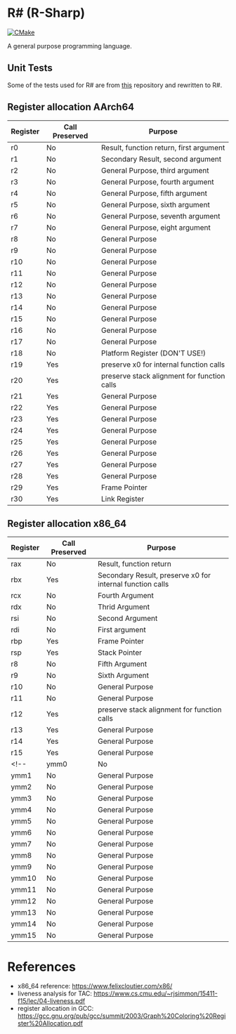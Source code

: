 # R# (R-Sharp)
[![CMake](https://github.com/Robotino04/R-Sharp/actions/workflows/cmake.yml/badge.svg)](https://github.com/Robotino04/R-Sharp/actions/workflows/cmake.yml)

A general purpose programming language.


## Unit Tests
Some of the tests used for R# are from [this](https://github.com/nlsandler/write_a_c_compiler) repository and rewritten to R#.


## Register allocation AArch64

| Register | Call Preserved | Purpose |
|----------|----------------|---------|
| r0       | No             | Result, function return, first argument |
| r1       | No             | Secondary Result, second argument |
| r2       | No             | General Purpose, third argument |
| r3       | No             | General Purpose, fourth argument |
| r4       | No             | General Purpose, fifth argument |
| r5       | No             | General Purpose, sixth argument |
| r6       | No             | General Purpose, seventh argument |
| r7       | No             | General Purpose, eight argument |
| r8       | No             | General Purpose |
| r9       | No             | General Purpose |
| r10      | No             | General Purpose |
| r11      | No             | General Purpose |
| r12      | No             | General Purpose |
| r13      | No             | General Purpose |
| r14      | No             | General Purpose |
| r15      | No             | General Purpose |
| r16      | No             | General Purpose |
| r17      | No             | General Purpose |
| r18      | No             | Platform Register (DON'T USE!) |
| r19      | Yes            | preserve x0 for internal function calls |
| r20      | Yes            | preserve stack alignment for function calls |
| r21      | Yes            | General Purpose |
| r22      | Yes            | General Purpose |
| r23      | Yes            | General Purpose |
| r24      | Yes            | General Purpose |
| r25      | Yes            | General Purpose |
| r26      | Yes            | General Purpose |
| r27      | Yes            | General Purpose |
| r28      | Yes            | General Purpose |
| r29      | Yes            | Frame Pointer   |
| r30      | Yes            | Link Register   |



## Register allocation x86_64

| Register   | Call Preserved | Purpose |
|------------|----------------|---------|
| rax        | No             | Result, function return |
| rbx        | Yes            | Secondary Result, preserve x0 for internal function calls |
| rcx        | No             | Fourth Argument |
| rdx        | No             | Thrid Argument |
| rsi        | No             | Second Argument |
| rdi        | No             | First argument |
| rbp        | Yes            | Frame Pointer |
| rsp        | Yes            | Stack Pointer |
| r8         | No             | Fifth Argument |
| r9         | No             | Sixth Argument |
| r10        | No             | General Purpose |
| r11        | No             | General Purpose |
| r12        | Yes            | preserve stack alignment for function calls |
| r13        | Yes            | General Purpose |
| r14        | Yes            | General Purpose |
| r15        | Yes            | General Purpose |
<!-- | ymm0       | No             | General Purpose |
| ymm1       | No             | General Purpose |
| ymm2       | No             | General Purpose |
| ymm3       | No             | General Purpose |
| ymm4       | No             | General Purpose |
| ymm5       | No             | General Purpose |
| ymm6       | No             | General Purpose |
| ymm7       | No             | General Purpose |
| ymm8       | No             | General Purpose |
| ymm9       | No             | General Purpose |
| ymm10      | No             | General Purpose |
| ymm11      | No             | General Purpose |
| ymm12      | No             | General Purpose |
| ymm13      | No             | General Purpose |
| ymm14      | No             | General Purpose |
| ymm15      | No             | General Purpose | -->

# References
- x86_64 reference: <https://www.felixcloutier.com/x86/>
- liveness analysis for TAC: <https://www.cs.cmu.edu/~rjsimmon/15411-f15/lec/04-liveness.pdf>
- register allocation in GCC: <https://gcc.gnu.org/pub/gcc/summit/2003/Graph%20Coloring%20Register%20Allocation.pdf>
